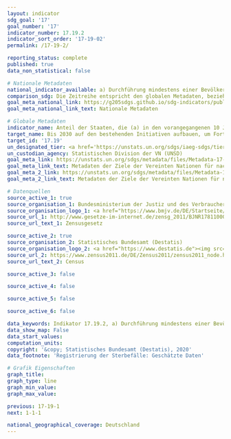 ```yaml
---
layout: indicator
sdg_goal: '17'
goal_number: '17'
indicator_number: 17.19.2
indicator_sort_order: '17-19-02'
permalink: /17-19-2/

reporting_status: complete
published: true
data_non_statistical: false

# Nationale Metadaten
national_indicator_available: a) Durchführung mindestens einer Bevölkerungs- und Wohnungszählung in den letzten 10 Jahren <br> b) Registrierung der Geburten <br> c) Registrierung der Sterbefälle
comparison_sdg: Die Zeitreihe entspricht den globalen Metadaten, bezieht sich aber auf Deutschland und nicht auf alle UN-Mitgliedsländer.
goal_meta_national_link: https://g205sdgs.github.io/sdg-indicators/public/MetaDe/17.19.2.pdf
goal_meta_national_link_text: Nationale Metadaten

# Globale Metadaten
indicator_name: Anteil der Staaten, die (a) in den vorangegangenen 10 Jahren mindestens eine Bevölkerungs- und Wohnungszählung durchgeführt haben und (b) bei der Geburtenregistrierung 100 Prozent und bei der Registrierung von Todesfällen 80 Prozent erreicht haben
target_name: Bis 2030 auf den bestehenden Initiativen aufbauen, um Fortschrittsmaße für nachhaltige Entwicklung zu erarbeiten, die das Bruttoinlandsprodukt ergänzen, und den Aufbau der statistischen Kapazitäten der Entwicklungsländer unterstützen
target_id: '17.19'
un_designated_tier: <a href='https://unstats.un.org/sdgs/iaeg-sdgs/tier-classification/' title='Klicken Sie hier um weitere Informationen zur UN-Tier-Klassifikation zu erhalten.'>Tier I</a>
un_custodian_agency: Statistischen Division der VN (UNSD)
goal_meta_link: https://unstats.un.org/sdgs/metadata/files/Metadata-17-19-02a.pdf
goal_meta_link_text: Metadaten der Ziele der Vereinten Nationen für nachhaltige Entwicklung (17.19.2 (a))
goal_meta_2_link: https://unstats.un.org/sdgs/metadata/files/Metadata-17-19-02b.pdf
goal_meta_2_link_text: Metadaten der Ziele der Vereinten Nationen für nachhaltige Entwicklung (17.19.2 (b))

# Datenquellen
source_active_1: true
source_organisation_1: Bundesministerium der Justiz und des Verbraucherschutzes (BMJV)
source_organisation_logo_1: <a href="https://www.bmjv.de/DE/Startseite/Startseite_node.html"><img src="https://g205sdgs.github.io/sdg-indicators/public/OrgImgDe/bmjv.png" alt="Logo bmjv" style="height:60px; width:148px"/></a>
source_url_1: http://www.gesetze-im-internet.de/zensg_2011/BJNR178110009.html
source_url_text_1: Zensusgesetz

source_active_2: true
source_organisation_2: Statistisches Bundesamt (Destatis)
source_organisation_logo_2: <a href="https://www.destatis.de"><img src="https://g205sdgs.github.io/sdg-indicators/public/OrgImgDe/destatis.png" alt="Logo destatis" style="height:60px; width:148px"/></a>
source_url_2: https://www.zensus2011.de/DE/Zensus2011/zensus2011_node.html
source_url_text_2: Census

source_active_3: false

source_active_4: false

source_active_5: false

source_active_6: false

data_keywords: Indikator 17.19.2, a) Durchführung mindestens einer Bevölkerungs- und Wohnungszählung in den letzten 10 Jahren, b) Registrierung der Geburten, c) Registrierung der Sterbefälle
data_show_map: False
data_start_values: 
computation_units: 
copyright: '&copy; Statistisches Bundesamt (Destatis), 2020'
data_footnote: 'Registrierung der Sterbefälle: Geschätzte Daten'

# Grafik Eigenschaften
graph_title: 
graph_type: line
graph_min_value: 
graph_max_value: 

previous: 17-19-1
next: 1-1-1

national_geographical_coverage: Deutschland
---
```


